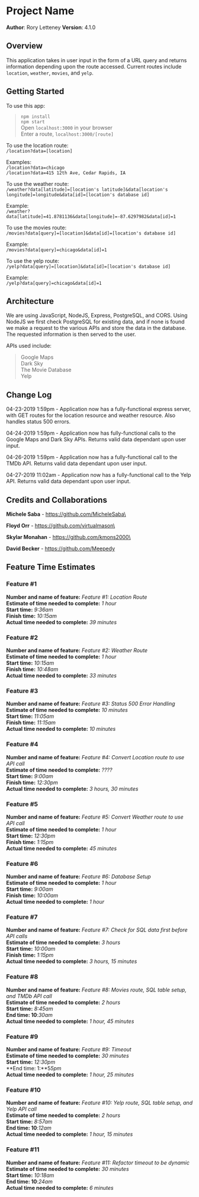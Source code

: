 # Project Name

**Author**: Rory Letteney
**Version**: 4.1.0

## Overview
This application takes in user input in the form of a URL query and returns information depending upon the route accessed. Current routes include `location`, `weather`, `movies`, and `yelp`.

## Getting Started
To use this app:
> `npm install`\
> `npm start`\
> Open `localhost:3000` in your browser\
> Enter a route, `localhost:3000/[route]`

To use the location route:\
`/location?data=[location]`

Examples:\
`/location?data=chicago`\
`/location?data=415 12th Ave, Cedar Rapids, IA`

To use the weather route:\
`/weather?data[latitude]=[location's latitude]&data[location's longitude]=longitude&data[id]=[location's database id]`

Example:\
`/weather?data[latitude]=41.8781136&data[longitude]=-87.6297982&data[id]=1`

To use the movies route:\
`/movies?data[query]=[location]&data[id]=[location's database id]`

Example:\
`/movies?data[query]=chicago&data[id]=1`

To use the yelp route:\
`/yelp?data[query]=[location]&data[id]=[location's database id]`

Example:\
`/yelp?data[query]=chicago&data[id]=1`

## Architecture
We are using JavaScript, NodeJS, Express, PostgreSQL, and CORS. Using NodeJS we first check PostgreSQL for existing data, and if none is found we make a request to the various APIs and store the data in the database. The requested information is then served to the user.

APIs used include:
> Google Maps\
> Dark Sky\
> The Movie Database\
> Yelp

## Change Log
04-23-2019 1:59pm - Application now has a fully-functional express server, with GET routes for the location resource and weather resource. Also handles status 500 errors.

04-24-2019 1:59pm - Application now has fully-functional calls to the Google Maps and Dark Sky APIs. Returns valid data dependant upon user input.

04-26-2019 1:59pm - Application now has a fully-functional call to the TMDb API. Returns valid data dependant upon user input.

04-27-2019 11:02am - Application now has a fully-functional call to the Yelp API. Returns valid data dependant upon user input.

## Credits and Collaborations
**Michele Saba** - https://github.com/MicheleSaba\

**Floyd Orr** - https://github.com/virtualmason\

**Skylar Monahan** - https://github.com/kmons2000\

**David Becker** - https://github.com/Meepedy

## Feature Time Estimates

### Feature #1
**Number and name of feature:** *Feature #1: Location Route*\
**Estimate of time needed to complete:** *1 hour*\
**Start time:** *9:36am*\
**Finish time:** *10:15am*\
**Actual time needed to complete:** *39 minutes*

### Feature #2
**Number and name of feature:** *Feature #2: Weather Route*\
**Estimate of time needed to complete:** *1 hour*\
**Start time:** *10:15am*\
**Finish time:** *10:48am*\
**Actual time needed to complete:** *33 minutes*

### Feature #3
**Number and name of feature:** *Feature #3: Status 500 Error Handling*\
**Estimate of time needed to complete:** *10 minutes*\
**Start time:** *11:05am*\
**Finish time:** *11:15am*\
**Actual time needed to complete:** *10 minutes*

### Feature #4
**Number and name of feature:** *Feature #4: Convert Location route to use API call*\
**Estimate of time needed to complete:** *????*\
**Start time:** *9:00am*\
**Finish time:** *12:30pm*\
**Actual time needed to complete:** *3 hours, 30 minutes*

### Feature #5
**Number and name of feature:** *Feature #5: Convert Weather route to use API call*\
**Estimate of time needed to complete:** *1 hour*\
**Start time:** *12:30pm*\
**Finish time:** *1:15pm*\
**Actual time needed to complete:** *45 minutes*

### Feature #6
**Number and name of feature:** *Feature #6: Database Setup*\
**Estimate of time needed to complete:** *1 hour*\
**Start time:** *9:00am*\
**Finish time:** *10:00am*\
**Actual time needed to complete:** *1 hour*

### Feature #7
**Number and name of feature:** *Feature #7: Check for SQL data first before API calls*\
**Estimate of time needed to complete:** *3 hours*\
**Start time:** *10:00am*\
**Finish time:** *1:15pm*\
**Actual time needed to complete:** *3 hours, 15 minutes*

### Feature #8
**Number and name of feature:** *Feature #8: Movies route, SQL table setup, and TMDb API call*\
**Estimate of time needed to complete:** *2 hours*\
**Start time:** *8:45am*\
**End time: 10**:*30am*\
**Actual time needed to complete:** *1 hour, 45 minutes*

### Feature #9
**Number and name of feature:** *Feature #9: Timeout*\
**Estimate of time needed to complete:** *30 minutes*\
**Start time:** *12:30pm*\
**End time: 1:**5*5pm*\
**Actual time needed to complete:** *1 hour, 25 minutes*

### Feature #10
**Number and name of feature:** *Feature #10: Yelp route, SQL table setup, and Yelp API call*\
**Estimate of time needed to complete:** *2 hours*\
**Start time:** *8:57am*\
**End time: 10**:*12am*\
**Actual time needed to complete:** *1 hour, 15 minutes*

### Feature #11
**Number and name of feature:** *Feature #11: Refactor timeout to be dynamic*\
**Estimate of time needed to complete:** *30 minutes*\
**Start time:** *10:18am*\
**End time: 10**:*24am*\
**Actual time needed to complete:** *6 minutes*